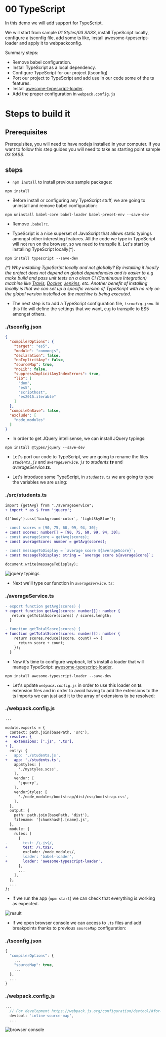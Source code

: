 # 00 TypeScript

In this demo we will add support for TypeScript.

We will start from sample _01 Styles/03 SASS_, install TypeScript locally,
configure a tsconfig file, add some ts like, install awesome-typescript-loader and apply it to webpackconfig.

Summary steps:
 - Remove babel configuration.
 - Install TypeScript as a local dependency.
 - Configure TypeScript for our project (tsconfig)
 - Port our project to TypeScript and add use in our code some of the ts features.
 - Install [awesome-typescript-loader](https://github.com/s-panferov/awesome-typescript-loader).
 - Add the proper configuration in `webpack.config.js`

# Steps to build it

## Prerequisites

Prerequisites, you will need to have nodejs installed in your computer. If you want to follow this step guides you will need to take as starting point sample _03 SASS_.

## steps

- `npm install` to install previous sample packages:

```
npm install
```

- Before install or configuring any TypeScript stuff, we are going to uninstall and remove babel configuration:

```
npm uninstall babel-core babel-loader babel-preset-env --save-dev
```

- Remove `.babelrc`.

- TypeScript is a nice superset of JavaScript that allows static typings amongst other interesting features. All the code we type in TypeScript will not run on the browser, so we need to transpile it. Let's start by installing TypeScript locally(\*).

```
npm install typescript --save-dev
```

_(*) Why installing TypeScript locally and not globally? By installing it locally the project does not depend on global dependencies and is easier to e.g make build and pass unit tests on a clean CI (Continuous Integration) machine like [Travis](https://travis-ci.org/), [Docker](https://www.docker.com/), [Jenkins](https://jenkins.io/), etc.
Another benefit of installing locally is that we can set up a specific version of TypeScript with no rely on the global version installed on the machine is being executed._

- The next step is to add a TypeScript configuration file, *`tsconfig.json`*.
In this file will define the settings that we want, e.g to transpile to ES5 amongst others.

### ./tsconfig.json
```json
{
  "compilerOptions": {
    "target": "es5",
    "module": "commonjs",
    "declaration": false,
    "noImplicitAny": false,
    "sourceMap": true,
    "noLib": false,
    "suppressImplicitAnyIndexErrors": true,
    "lib": [
      "dom",
      "es5",
      "scripthost",
      "es2015.iterable"
    ]
  },
  "compileOnSave": false,
  "exclude": [
    "node_modules"
  ]
}

```

- In order to get JQuery intellisense, we can install JQuery typings:

```
npm install @types/jquery --save-dev
```

- Let's port our code to TypeScript, we are going to rename the files *`students.js`* and *`averageService.js`* to _students.**ts**_ and _averageService.**ts**_.

- Let's introduce some TypeScript, in *`students.ts`* we are going to type the
variables we are using:

### ./src/students.ts
```diff
import {getAvg} from "./averageService";
+ import * as $ from 'jquery';

$('body').css('background-color', 'lightSkyBlue');

- const scores = [90, 75, 60, 99, 94, 30];
+ const scores: number[] = [90, 75, 60, 99, 94, 30];
- const averageScore = getAvg(scores);
+ const averageScore: number = getAvg(scores);

- const messageToDisplay = `average score ${averageScore}`;
+ const messageToDisplay: string = `average score ${averageScore}`;

document.write(messageToDisplay);

```

![jquery typings](../../99%20Readme%20Resources/02%20Fx/00%20TypeScript/jquery%20typings.png)

- Next we'll type our function in *`averageService.ts`*:

### ./averageService.ts
```diff
- export function getAvg(scores) {
+ export function getAvg(scores: number[]): number {
   return getTotalScore(scores) / scores.length;
  }

- function getTotalScore(scores) {
+ function getTotalScore(scores: number[]): number {
    return scores.reduce((score, count) => {
      return score + count;
    });
  }

```

- Now it's time to configure *wepback*, let's install a loader that will manage
TypeScript: [awesome-typescript-loader](https://github.com/s-panferov/awesome-typescript-loader).

```
npm install awesome-typescript-loader --save-dev
```

- Let's update *`webpack.config.js`* in order to use this loader on **ts** extension files and in order to avoid having to add the extensions to the ts imports we can just add it to the array of extensions to be resolved:

### ./webpack.config.js
```diff
...

module.exports = {
  context: path.join(basePath, 'src'),
+ resolve: {
+   extensions: ['.js', '.ts'],
+ },
  entry: {
-   app: './students.js',
+   app: './students.ts',
    appStyles: [
      './mystyles.scss',
    ],
    vendor: [
      'jquery',
    ],
    vendorStyles: [
      './node_modules/bootstrap/dist/css/bootstrap.css',
    ],
  },
  output: {
    path: path.join(basePath, 'dist'),
    filename: '[chunkhash].[name].js',
  },
  module: {
    rules: [
      {
-       test: /\.js$/,
+       test: /\.ts$/,
        exclude: /node_modules/,
-       loader: 'babel-loader',
+       loader: 'awesome-typescript-loader',
      },
      ...
    ],
  },
  ...
};

```

- If we run the app (`npm start`) we can check that everything is working as expected.

![result](../../99%20Readme%20Resources/02%20Fx/00%20TypeScript/result.png)

- If we open browser console we can access to `.ts` files and add breakpoints thanks to previous `sourceMap` configuration:

### ./tsconfig.json
```javascript
{
  "compilerOptions": {
    ...
    "sourceMap": true,
    ...
  },
  ...
}

```

### ./webpack.config.js
```javascript
...
  // For development https://webpack.js.org/configuration/devtool/#for-development
  devtool: 'inline-source-map',
  ...

```

![browser console](../../99%20Readme%20Resources/02%20Fx/00%20TypeScript/browser%20console.png)
